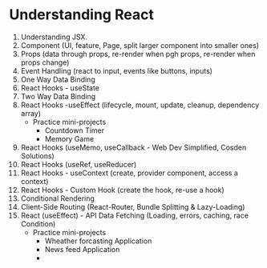 ﻿# Understanding React

01. Understanding JSX.
02. Component (UI, feature, Page, split larger component into smaller ones)
03. Props (data through props, re-render when pgh props, re-render when props change)
04. Event Handling (react to input, events like buttons, inputs)
5. One Way Data Binding
06. React Hooks - useState    
07. Two Way Data Binding
08. React Hooks -useEffect (lifecycle, mount, update, cleanup, dependency array)
       - Practice mini-projects
           - Countdown Timer
           - Memory Game
09. React Hooks (useMemo, useCallback - Web Dev Simplified, Cosden Solutions)
10. React Hooks (useRef, useReducer)
11. React Hooks - useContext (create, provider component, access a context)
12. React Hooks - Custom Hook (create the hook, re-use a hook)
13. Conditional Rendering
14. Client-Side Routing (React-Router, Bundle Splitting & Lazy-Loading)
15. React (useEffect) - API Data Fetching (Loading, errors, caching, race Condition)
       - Practice mini-projects
           - Wheather forcasting Application
           - News feed Application
           - 
